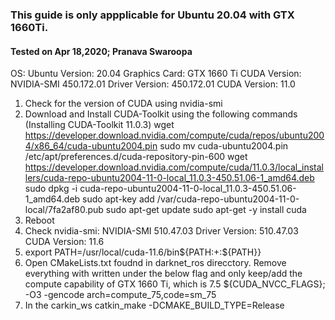 ### This guide is only appplicable for Ubuntu 20.04 with GTX 1660Ti.
#### Tested on Apr 18,2020; Pranava Swaroopa
OS: Ubuntu
Version: 20.04
Graphics Card: GTX 1660 Ti
CUDA Version:  NVIDIA-SMI 450.172.01   Driver Version: 450.172.01   CUDA Version: 11.0
1. Check for the version of CUDA using nvidia-smi
2. Download and Install CUDA-Toolkit using the following commands (Installing CUDA-Toolkit 11.0.3)
    wget https://developer.download.nvidia.com/compute/cuda/repos/ubuntu2004/x86_64/cuda-ubuntu2004.pin
    sudo mv cuda-ubuntu2004.pin /etc/apt/preferences.d/cuda-repository-pin-600
    wget https://developer.download.nvidia.com/compute/cuda/11.0.3/local_installers/cuda-repo-ubuntu2004-11-0-local_11.0.3-450.51.06-1_amd64.deb
    sudo dpkg -i cuda-repo-ubuntu2004-11-0-local_11.0.3-450.51.06-1_amd64.deb
    sudo apt-key add /var/cuda-repo-ubuntu2004-11-0-local/7fa2af80.pub
    sudo apt-get update
    sudo apt-get -y install cuda
3. Reboot
4. Check nvidia-smi: NVIDIA-SMI 510.47.03    Driver Version: 510.47.03    CUDA Version: 11.6
5. export PATH=/usr/local/cuda-11.6/bin${PATH:+:${PATH}}
6. Open CMakeLists.txt foudnd in darknet_ros direcctory. 
  Remove everything with written under the below flag and only keep/add the compute capability of GTX 1660 Ti, which is 7.5
    ${CUDA_NVCC_FLAGS};
    -O3
    -gencode arch=compute_75,code=sm_75
7. In the carkin_ws
    catkin_make -DCMAKE_BUILD_TYPE=Release
